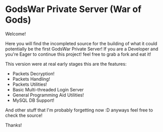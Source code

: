 GodsWar Private Server (War of Gods)
============

Welcome!

Here you will find the incompleted source for the building of what it could potentially be the first GodsWar Private Server! If you are a Developer and you're Eager to continue this project! feel free to grab a fork and eat it!

This version were at real early stages this are the features:

* Packets Decryption!
* Packets Handling!
* Packets Utilities!
* Basic Multi-threaded Login Server
* General Programming Aid Utilities!
* MySQL DB Support!

And other stuff that I'm probably forgetting now :D anyways feel free to check the source!

Thanks!
